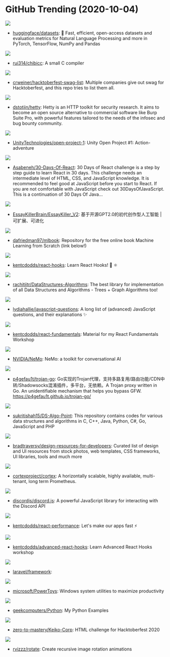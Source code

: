 # GitHub Trending (2020-10-04)

![](https://img.shields.io/badge/Python-New%20383-green?style=flat-square&logo=appveyor)
- [huggingface/datasets](https://github.com/huggingface/datasets): 🤗 Fast, efficient, open-access datasets and evaluation metrics for Natural Language Processing and more in PyTorch, TensorFlow, NumPy and Pandas

![](https://img.shields.io/badge/C-New%20273-green?style=flat-square&logo=appveyor)
- [rui314/chibicc](https://github.com/rui314/chibicc): A small C compiler

![](https://img.shields.io/badge/Ruby-New%20173-green?style=flat-square&logo=appveyor)
- [crweiner/hacktoberfest-swag-list](https://github.com/crweiner/hacktoberfest-swag-list): Multiple companies give out swag for Hacktoberfest, and this repo tries to list them all.

![](https://img.shields.io/badge/Go-New%20784-green?style=flat-square&logo=appveyor)
- [dstotijn/hetty](https://github.com/dstotijn/hetty): Hetty is an HTTP toolkit for security research. It aims to become an open source alternative to commercial software like Burp Suite Pro, with powerful features tailored to the needs of the infosec and bug bounty community.

![](https://img.shields.io/badge/ShaderLab-New%20370-green?style=flat-square&logo=appveyor)
- [UnityTechnologies/open-project-1](https://github.com/UnityTechnologies/open-project-1): Unity Open Project #1: Action-adventure

![](https://img.shields.io/badge/JavaScript-New%20470-green?style=flat-square&logo=appveyor)
- [Asabeneh/30-Days-Of-React](https://github.com/Asabeneh/30-Days-Of-React): 30 Days of React challenge is a step by step guide to learn React in 30 days. This challenge needs an intermediate level of HTML, CSS, and JavaScript knowledge. It is recommended to feel good at JavaScript before you start to React. If you are not comfortable with JavaScript check out 30DaysOfJavaScript. This is a continuation of 30 Days Of Java…

![](https://img.shields.io/badge/Python-New%20206-green?style=flat-square&logo=appveyor)
- [EssayKillerBrain/EssayKiller_V2](https://github.com/EssayKillerBrain/EssayKiller_V2): 基于开源GPT2.0的初代创作型人工智能 | 可扩展、可进化

![](https://img.shields.io/badge/Jupyter%20Notebook-New%20124-green?style=flat-square&logo=appveyor)
- [dafriedman97/mlbook](https://github.com/dafriedman97/mlbook): Repository for the free online book Machine Learning from Scratch (link below!)

![](https://img.shields.io/badge/JavaScript-New%20173-green?style=flat-square&logo=appveyor)
- [kentcdodds/react-hooks](https://github.com/kentcdodds/react-hooks): Learn React Hooks! 🎣 ⚛

![](https://img.shields.io/badge/C%2B%2B-New%20189-green?style=flat-square&logo=appveyor)
- [rachitiitr/DataStructures-Algorithms](https://github.com/rachitiitr/DataStructures-Algorithms): The best library for implementation of all Data Structures and Algorithms - Trees + Graph Algorithms too!

![](https://img.shields.io/badge/none-New%20313-green?style=flat-square&logo=appveyor)
- [lydiahallie/javascript-questions](https://github.com/lydiahallie/javascript-questions): A long list of (advanced) JavaScript questions, and their explanations ✨

![](https://img.shields.io/badge/JavaScript-New%20287-green?style=flat-square&logo=appveyor)
- [kentcdodds/react-fundamentals](https://github.com/kentcdodds/react-fundamentals): Material for my React Fundamentals Workshop

![](https://img.shields.io/badge/Python-New%2070-green?style=flat-square&logo=appveyor)
- [NVIDIA/NeMo](https://github.com/NVIDIA/NeMo): NeMo: a toolkit for conversational AI

![](https://img.shields.io/badge/Go-New%2089-green?style=flat-square&logo=appveyor)
- [p4gefau1t/trojan-go](https://github.com/p4gefau1t/trojan-go): Go实现的Trojan代理，支持多路复用/路由功能/CDN中转/Shadowsocks混淆插件，多平台，无依赖。A Trojan proxy written in Go. An unidentifiable mechanism that helps you bypass GFW. https://p4gefau1t.github.io/trojan-go/

![](https://img.shields.io/badge/Java-New%20332-green?style=flat-square&logo=appveyor)
- [sukritishah15/DS-Algo-Point](https://github.com/sukritishah15/DS-Algo-Point): This repository contains codes for various data structures and algorithms in C, C++, Java, Python, C#, Go, JavaScript and PHP

![](https://img.shields.io/badge/none-New%20241-green?style=flat-square&logo=appveyor)
- [bradtraversy/design-resources-for-developers](https://github.com/bradtraversy/design-resources-for-developers): Curated list of design and UI resources from stock photos, web templates, CSS frameworks, UI libraries, tools and much more

![](https://img.shields.io/badge/Go-New%2065-green?style=flat-square&logo=appveyor)
- [cortexproject/cortex](https://github.com/cortexproject/cortex): A horizontally scalable, highly available, multi-tenant, long term Prometheus.

![](https://img.shields.io/badge/JavaScript-New%2087-green?style=flat-square&logo=appveyor)
- [discordjs/discord.js](https://github.com/discordjs/discord.js): A powerful JavaScript library for interacting with the Discord API

![](https://img.shields.io/badge/JavaScript-New%20251-green?style=flat-square&logo=appveyor)
- [kentcdodds/react-performance](https://github.com/kentcdodds/react-performance): Let's make our apps fast ⚡

![](https://img.shields.io/badge/JavaScript-New%20233-green?style=flat-square&logo=appveyor)
- [kentcdodds/advanced-react-hooks](https://github.com/kentcdodds/advanced-react-hooks): Learn Advanced React Hooks workshop

![](https://img.shields.io/badge/PHP-New%2047-green?style=flat-square&logo=appveyor)
- [laravel/framework](https://github.com/laravel/framework): 

![](https://img.shields.io/badge/C%2B%2B-New%20490-green?style=flat-square&logo=appveyor)
- [microsoft/PowerToys](https://github.com/microsoft/PowerToys): Windows system utilities to maximize productivity

![](https://img.shields.io/badge/Python-New%20105-green?style=flat-square&logo=appveyor)
- [geekcomputers/Python](https://github.com/geekcomputers/Python): My Python Examples

![](https://img.shields.io/badge/HTML-New%2039-green?style=flat-square&logo=appveyor)
- [zero-to-mastery/Keiko-Corp](https://github.com/zero-to-mastery/Keiko-Corp): HTML challenge for Hacktoberfest 2020

![](https://img.shields.io/badge/Python-New%20134-green?style=flat-square&logo=appveyor)
- [rvizzz/rotate](https://github.com/rvizzz/rotate): Create recursive image rotation animations

